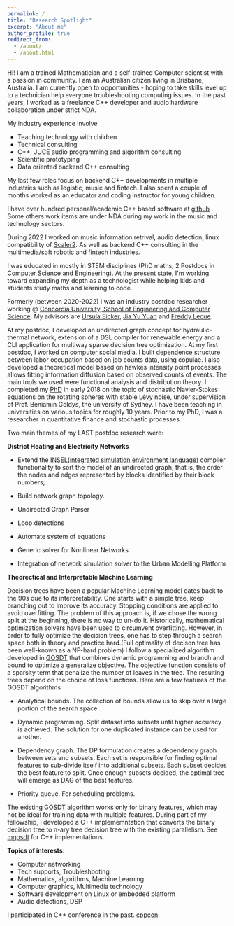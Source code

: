 ```yaml
---
permalink: /
title: "Research Spotlight"
excerpt: "About me"
author_profile: true
redirect_from: 
  - /about/
  - /about.html
---
```


Hi! I am a trained Mathematician and a self-trained Computer scientist with a passion in community. I am an Australian citizen living in Brisbane, Australia. I am currently open to opportunities - hoping to take skills level up to a technician help everyone troubleshooting computing issues.
In the past years, I worked as a freelance C++ developer and audio hardware collaboration under strict NDA. 

My industry experience involve
 - Teaching technology with children
 - Technical consulting
 - C++, JUCE audio programming and algorithm consulting
 - Scientific prototyping
 - Data oriented backend C++ consulting 
    
My last few roles focus on backend C++ developments in multiple industries such as logistic, music and fintech.
I also spent a couple of months worked as an educator and coding instructor for young children.
  
I have over hundred personal/academic C++ based software at [github](https://github.com/leannejdong?tab=repositories) .
Some others work items are under NDA during my work in the music and technology sectors.

During 2022 I worked on music information retrival, audio detection, linux compatibility of [Scaler2](https://www.scalerplugin.com/). As well as backend C++ consulting in the multimedia/soft robotic and fintech industries.

I was educated in mostly in STEM disciplines (PhD maths, 2 Postdocs in Computer Science and Engineering). At the present state, I'm working toward expanding my depth as a technologist while helping kids and students study maths and learning to code.

Formerly (between 2020-2022) I was an industry postdoc researcher working  @ [Concordia University, School of Engineering and Computer Science](https://www.concordia.ca/ginacody.html). My advisors are
[Ursula Eicker](https://www.concordia.ca/next-gen/eicker.html), [Jia Yu Yuan](https://users.encs.concordia.ca/~jiayuan/) and [Freddy Lecue](http://www-sop.inria.fr/members/Freddy.Lecue/).


At my postdoc, I developed an undirected graph concept for hydraulic-thermal network, extension of a DSL compiler for renewable energy and a CLI application for multiway sparse decision tree optimization. At my first postdoc, I worked on computer social media. I built dependence structure between labor occupation based on job counts data,  using copulae. I also developed a theoretical model based on hawkes intensity point processes allows fitting information diffusion based on observed counts of events. The main tools we used were functional analysis and distribution theory. I completed my [PhD](https://www.maths.usyd.edu.au/ut/people?who=LJ_Dong) in early 2018 on the topic of stochastic Navier-Stokes equations on the rotating spheres with stable Lévy noise, under supervision of Prof. Beniamin Goldys, the university of Sydney. I have been teaching in universities on various topics for roughly 10 years. Prior to my PhD, I was a researcher in quantitative finance and stochastic processes.

Two main themes of my LAST postdoc research were:

**District Heating and Electricity Networks**

* Extend the [INSEL(integrated simulation environment language)](https://www.insel.eu/en/) compiler functionality to sort the model of an undirected graph, that is, the order the nodes and edges represented by blocks
identified by their block numbers;

* Build network graph topology.

* Undirected Graph Parser

* Loop detections 

* Automate system of equations

* Generic solver for Nonlinear Networks

* Integration of network simulation solver to the Urban Modelling Platform 

**Theorectical and Interpretable Machine Learning**

Decision trees have been a popular Machine Learning model dates back to the 90s due to its interpretability. One starts with a simple tree, keep branching out
to improve its accuracy. Stopping conditions are applied to  avoid overfitting. The problem of this approach is, if we chose the wrong split at the beginning, there is no way
to un-do it. Historically, mathematical optimization solvers have been used to circumvent overfitting. However, in order to fully optimize the decision trees, one has to step through 
a search space both in theory and practice hard.(Full optimality of decison tree has been well-known as a NP-hard problem)
I follow a specialized algorithm developed in [GOSDT](https://arxiv.org/abs/2006.08690) that combines dynamic programming and branch and bound to optimize a generalize objective.
The objective function consists of a sparsity term that penalize the number of leaves in the tree. The resulting trees depend on the choice of loss functions.
Here are a few features of the GOSDT algorithms

* Analytical bounds. The collection of bounds allow us to skip over a large portion of the search space

* Dynamic programming. Split dataset into subsets until higher accuracy is achieved. The solution for one duplicated instance can be used for another.

* Dependency graph. The DP formulation creates a dependency graph between sets and subsets. Each set is responsible for finding optimal features to sub-divide itself into 
additional subsets. Each subset decides the best feature to split. Once enough subsets decided, the optimal tree will emerge as DAG of the best features.

* Priority queue. For scheduling problems.

The existing GOSDT algorithm works only for binary features, which may not be ideal for training data with multiple features. During part of my fellowship, I developed a C++ implememntation that converts the binary decision tree to n-ary tree decision tree with the existing parallelism. See [mgosdt](https://gitlab.com/leannejdong/mgosdt/-/tree/async) for C++ implementations.

**Topics of interests**: 
* Computer networking
* Tech supports, Troubleshooting
* Mathematics, algorithms, Machine Learning
* Computer graphics, Multimedia technology
* Software development on Linux or embedded platform
* Audio detections, DSP

I participated in C++ conference in the past. [cppcon](https://cppcon2018.sched.com/leanne.dong)

<!---
I am a C++ developer. Though by heart and training, I'm more of a Mathematician, passionate about teaching young people how to be a good person and concerning about our society fair a bit.


**Past Interests**

* Mathematical Analysis of Artificial Intelligence and Theoretical Computer Science

* Theoretical or Statistical Machine Learning

* Stochastic PDEs, Financial Mathematics

* Quantum Computing, Quantum game theory, Information Geometry, Quantum Machine Learning

* Point processes and applications to Social Media, Finance, Insurance, Quantum Physics

--->

